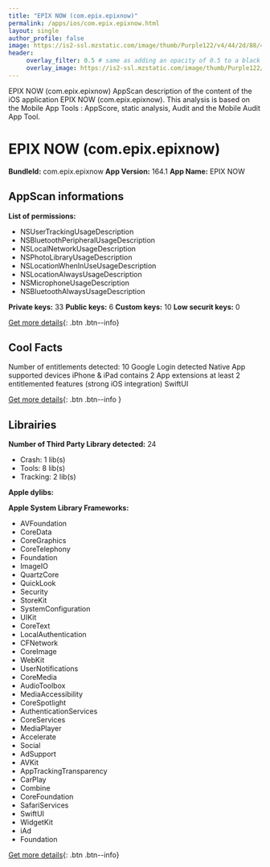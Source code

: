 ```yaml
---
title: "EPIX NOW (com.epix.epixnow)"
permalink: /apps/ios/com.epix.epixnow.html
layout: single
author_profile: false
image: https://is2-ssl.mzstatic.com/image/thumb/Purple122/v4/44/2d/88/442d883f-239f-189e-6dd7-30272f4f948d/AppIcon-EPIX-NOW-1x_U007emarketing-0-7-0-85-220.png/512x512bb.jpg
header: 
     overlay_filter: 0.5 # same as adding an opacity of 0.5 to a black background
     overlay_image: https://is2-ssl.mzstatic.com/image/thumb/Purple122/v4/44/2d/88/442d883f-239f-189e-6dd7-30272f4f948d/AppIcon-EPIX-NOW-1x_U007emarketing-0-7-0-85-220.png/512x512bb.jpg
---
```

EPIX NOW (com.epix.epixnow) AppScan description of the content of the iOS application EPIX NOW (com.epix.epixnow). This analysis is based on the Mobile App Tools : AppScore, static analysis, Audit and the Mobile Audit App Tool.

# EPIX NOW (com.epix.epixnow)

**BundleId:** com.epix.epixnow
**App Version:** 164.1
**App Name:** EPIX NOW


## AppScan informations 

**List of permissions:** 
- NSUserTrackingUsageDescription
- NSBluetoothPeripheralUsageDescription
- NSLocalNetworkUsageDescription
- NSPhotoLibraryUsageDescription
- NSLocationWhenInUseUsageDescription
- NSLocationAlwaysUsageDescription
- NSMicrophoneUsageDescription
- NSBluetoothAlwaysUsageDescription
  
  
**Private keys:** 33
**Public keys:** 6
**Custom keys:** 10
**Low securit keys:** 0
  
[Get more details](/pricing.html){: .btn .btn--info}

## Cool Facts

Number of entitlements detected: 10
Google Login detected
Native App
supported devices iPhone & iPad
contains 2 App extensions
at least 2 entitlemented features (strong iOS integration)
SwiftUI
  
[Get more details](/pricing.html){: .btn .btn--info }

## Librairies 
**Number of Third Party Library detected:** 24
- Crash: 1 lib(s)
- Tools: 8 lib(s)
- Tracking: 2 lib(s)


**Apple dylibs:**


**Apple System Library Frameworks:**
- AVFoundation
- CoreData
- CoreGraphics
- CoreTelephony
- Foundation
- ImageIO
- QuartzCore
- QuickLook
- Security
- StoreKit
- SystemConfiguration
- UIKit
- CoreText
- LocalAuthentication
- CFNetwork
- CoreImage
- WebKit
- UserNotifications
- CoreMedia
- AudioToolbox
- MediaAccessibility
- CoreSpotlight
- AuthenticationServices
- CoreServices
- MediaPlayer
- Accelerate
- Social
- AdSupport
- AVKit
- AppTrackingTransparency
- CarPlay
- Combine
- CoreFoundation
- SafariServices
- SwiftUI
- WidgetKit
- iAd
- Foundation


  
[Get more details](/pricing.html){: .btn .btn--info}

